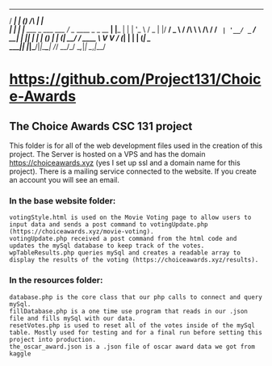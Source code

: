
   _____ _           _                                         _     
  / ____| |         (_)              /\                       | |    
 | |    | |__   ___  _  ___ ___     /  \__      ____ _ _ __ __| |___ 
 | |    | '_ \ / _ \| |/ __/ _ \   / /\ \ \ /\ / / _` | '__/ _` / __|
 | |____| | | | (_) | | (_|  __/  / ____ \ V  V / (_| | | | (_| \__ \
  \_____|_| |_|\___/|_|\___\___| /_/    \_\_/\_/ \__,_|_|  \__,_|___/
                                                                     
# https://github.com/Project131/Choice-Awards                                                  

## The Choice Awards CSC 131 project 

This folder is for all of the web development files used in the creation of this project.
The Server is hosted on a VPS and has the domain https://choiceawards.xyz (yes I set up ssl and a domain name for this project).
There is a mailing service connected to the website. If you create an account you will see an email.

### In the base website folder:

    votingStyle.html is used on the Movie Voting page to allow users to input data and sends a post command to votingUpdate.php (https://choiceawards.xyz/movie-voting).
    votingUpdate.php received a post command from the html code and updates the mySql database to keep track of the votes.
    wpTableResults.php queries mySql and creates a readable array to display the results of the voting (https://choiceawards.xyz/results).

### In the resources folder:

    database.php is the core class that our php calls to connect and query mySql.
    fillDatabase.php is a one time use program that reads in our .json file and fills mySql with our data.
    resetVotes.php is used to reset all of the votes inside of the mySql table. Mostly used for testing and for a final run before setting this project into production.
    the_oscar_award.json is a .json file of oscar award data we got from kaggle



    
